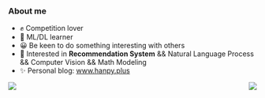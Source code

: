 ### About me
- ✊ Competition lover
- 🤖 ML/DL learner
- 😀 Be keen to do something interesting with others
- 🎈 Interested in **Recommendation System** && Natural Language Process && Computer Vision && Math Modeling
- ✨ Personal blog: www.hanpy.plus 
<img align="right" src="https://github-readme-stats.vercel.app/api?username=HanpyBin&show_icons=true&icon_color=CE1D2D&text_color=718096&bg_color=ffffff&hide_title=true" />
<a href="https://github.com/HanpyBin">
<img align="left" src="https://github-readme-stats.vercel.app/api/top-langs/?username=HanpyBin&hide=html" />
</a>
<!--
**HanpyBin/HanpyBin** is a ✨ _special_ ✨ repository because its `README.md` (this file) appears on your GitHub profile.

Here are some ideas to get you started:

- 🔭 I’m currently working on ...
- 🌱 I’m currently learning ...
- 👯 I’m looking to collaborate on ...
- 🤔 I’m looking for help with ...
- 💬 Ask me about ...
- 📫 How to reach me: ...
- 😄 Pronouns: ...
- ⚡ Fun fact: ...
-->
